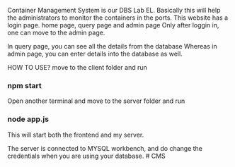 Container Management System is our DBS Lab EL. Basically this will help the administrators to monitor the containers in the ports. 
This website has a login page. home page, query page and admin page
Only after loggin in, one can move to the admin page. 

In query page, you can see all the details from the database
Whereas in admin page, you can enter details into the database as well.

HOW TO USE?
move to the client folder and run
### npm start

Open another terminal and move to the server folder and run
### node app.js

This will start both the frontend and my server.

The server is connected to MYSQL workbench, and do change the credentials when you are using your database.
#   C M S  
 